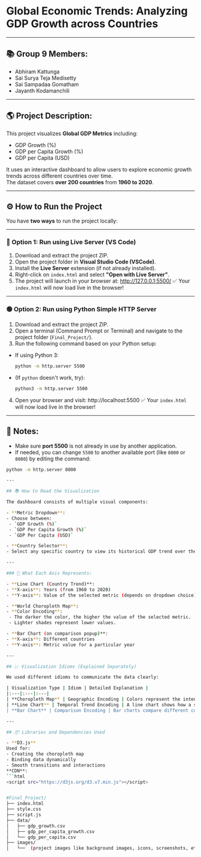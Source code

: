 
# Global Economic Trends: Analyzing GDP Growth across Countries

---

## 📚 Group 9 Members:
- Abhiram Kattunga
- Sai Surya Teja Medisetty
- Sai Sampadaa Gomatham
- Jayanth Kodamanchili

---

## 🌎 Project Description:
This project visualizes **Global GDP Metrics** including:
- GDP Growth (%)
- GDP per Capita Growth (%)
- GDP per Capita (USD)

It uses an interactive dashboard to allow users to explore economic growth trends across different countries over time.  
The dataset covers **over 200 countries** from **1960 to 2020**.

---

## ⚙️ How to Run the Project

You have **two ways** to run the project locally:

---

### 🔵 Option 1: Run using Live Server (VS Code)

1. Download and extract the project ZIP.
2. Open the project folder in **Visual Studio Code (VSCode)**.
3. Install the **Live Server** extension (if not already installed).
4. Right-click on `index.html` and select **"Open with Live Server"**.
5. The project will launch in your browser at:
  http://127.0.0.1:5500/
✅ Your `index.html` will now load live in the browser!

---

### 🟢 Option 2: Run using Python Simple HTTP Server

1. Download and extract the project ZIP.
2. Open a terminal (Command Prompt or Terminal) and navigate to the project folder (`Final_Project/`).
3. Run the following command based on your Python setup:

- If using Python 3:
  ```bash
  python -m http.server 5500
  ```

- (If `python` doesn't work, try):
  ```bash
  python3 -m http.server 5500
  ```

4. Open your browser and visit:
    http://localhost:5500
 ✅ Your `index.html` will now load live in the browser!

---

## 🚀 Notes:
- Make sure **port 5500** is not already in use by another application.
- If needed, you can change `5500` to another available port (like `8000` or `8080`) by editing the command:
```bash
python -m http.server 8000

---

## 📚 How to Read the Visualization

The dashboard consists of multiple visual components:

- **Metric Dropdown**:  
- Choose between:
 - `GDP Growth (%)`
 - `GDP Per Capita Growth (%)`
 - `GDP Per Capita (USD)`

- **Country Selector**:  
- Select any specific country to view its historical GDP trend over the years.

---

### 🧭 What Each Axis Represents:

- **Line Chart (Country Trend)**:
- **X-axis**: Years (from 1960 to 2020)
- **Y-axis**: Value of the selected metric (depends on dropdown choice)

- **World Choropleth Map**:
- **Color Encoding**: 
 - The darker the color, the higher the value of the selected metric.
 - Lighter shades represent lower values.

- **Bar Chart (on comparison popup)**:
- **X-axis**: Different countries
- **Y-axis**: Metric value for a particular year

---

## 📈 Visualization Idioms (Explained Separately)

We used different idioms to communicate the data clearly:

| Visualization Type | Idiom | Detailed Explanation |
|:---|:---|:---|
| **Choropleth Map** | Geographic Encoding | Colors represent the intensity of the selected metric for each country. Darker countries have higher values, lighter ones lower values. Helps identify global economic hotspots visually. |
| **Line Chart** | Temporal Trend Encoding | A line chart shows how a single country's GDP metric changed over time (1960–2020). Useful for observing upward or downward economic trends year-over-year. |
| **Bar Chart** | Comparison Encoding | Bar charts compare different countries' GDP values at a single point in time (single year), helping in cross-country comparison for a selected year. |

---

## 📦 Libraries and Dependencies Used

- **D3.js**  
Used for:
- Creating the choropleth map
- Binding data dynamically
- Smooth transitions and interactions  
**CDN**:
```html
<script src="https://d3js.org/d3.v7.min.js"></script>


#Final_Project/
├── index.html
├── style.css
├── script.js
├── data/
│   ├── gdp_growth.csv
│   ├── gdp_per_capita_growth.csv
│   └── gdp_per_capita.csv
├── images/
│   └──  (project images like background images, icons, screenshots, etc.)


